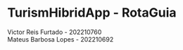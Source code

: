 # TurismHibridApp - RotaGuia


Victor Reis Furtado - 202210760<br>
Mateus Barbosa Lopes - 202210692
 
